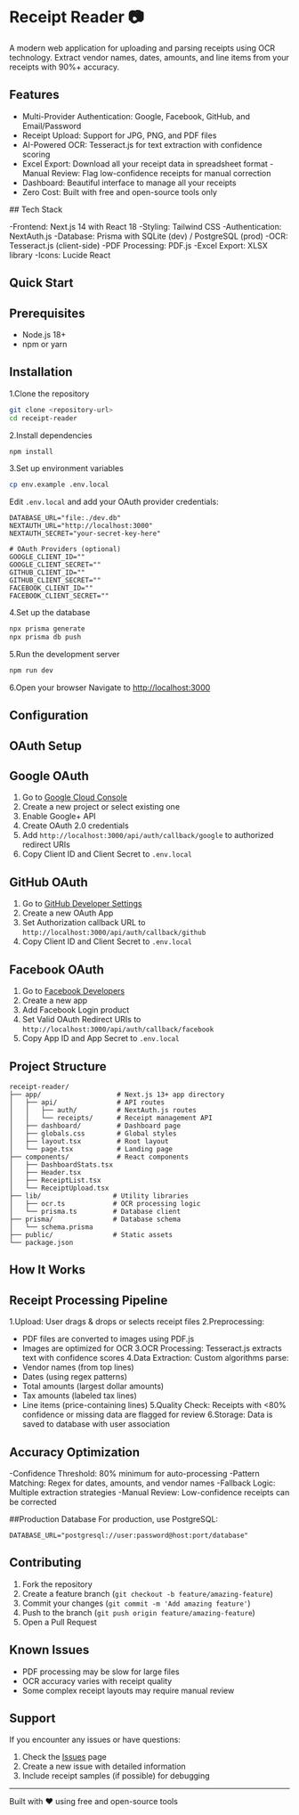 # Receipt Reader 📷

A modern web application for uploading and parsing receipts using OCR technology. Extract vendor names, dates, amounts, and line items from your receipts with 90%+ accuracy.

## Features

- Multi-Provider Authentication: Google, Facebook, GitHub, and Email/Password
- Receipt Upload: Support for JPG, PNG, and PDF files
- AI-Powered OCR: Tesseract.js for text extraction with confidence scoring
- Excel Export: Download all your receipt data in spreadsheet format
-️ Manual Review: Flag low-confidence receipts for manual correction
- Dashboard: Beautiful interface to manage all your receipts
- Zero Cost: Built with free and open-source tools only

##️ Tech Stack

-Frontend: Next.js 14 with React 18
-Styling: Tailwind CSS
-Authentication: NextAuth.js
-Database: Prisma with SQLite (dev) / PostgreSQL (prod)
-OCR: Tesseract.js (client-side)
-PDF Processing: PDF.js
-Excel Export: XLSX library
-Icons: Lucide React

## Quick Start

## Prerequisites

- Node.js 18+ 
- npm or yarn

## Installation

1.Clone the repository
   ```bash
   git clone <repository-url>
   cd receipt-reader
   ```

2.Install dependencies
   ```bash
   npm install
   ```

3.Set up environment variables
   ```bash
   cp env.example .env.local
   ```
   
   Edit `.env.local` and add your OAuth provider credentials:
   ```env
   DATABASE_URL="file:./dev.db"
   NEXTAUTH_URL="http://localhost:3000"
   NEXTAUTH_SECRET="your-secret-key-here"
   
   # OAuth Providers (optional)
   GOOGLE_CLIENT_ID=""
   GOOGLE_CLIENT_SECRET=""
   GITHUB_CLIENT_ID=""
   GITHUB_CLIENT_SECRET=""
   FACEBOOK_CLIENT_ID=""
   FACEBOOK_CLIENT_SECRET=""
   ```

4.Set up the database
   ```bash
   npx prisma generate
   npx prisma db push
   ```

5.Run the development server
   ```bash
   npm run dev
   ```

6.Open your browser
   Navigate to [http://localhost:3000](http://localhost:3000)

## Configuration

## OAuth Setup

## Google OAuth
1. Go to [Google Cloud Console](https://console.cloud.google.com/)
2. Create a new project or select existing one
3. Enable Google+ API
4. Create OAuth 2.0 credentials
5. Add `http://localhost:3000/api/auth/callback/google` to authorized redirect URIs
6. Copy Client ID and Client Secret to `.env.local`

## GitHub OAuth
1. Go to [GitHub Developer Settings](https://github.com/settings/developers)
2. Create a new OAuth App
3. Set Authorization callback URL to `http://localhost:3000/api/auth/callback/github`
4. Copy Client ID and Client Secret to `.env.local`

## Facebook OAuth
1. Go to [Facebook Developers](https://developers.facebook.com/)
2. Create a new app
3. Add Facebook Login product
4. Set Valid OAuth Redirect URIs to `http://localhost:3000/api/auth/callback/facebook`
5. Copy App ID and App Secret to `.env.local`

## Project Structure

```
receipt-reader/
├── app/                   # Next.js 13+ app directory
│   ├── api/               # API routes
│   │   ├── auth/          # NextAuth.js routes
│   │   └── receipts/      # Receipt management API
│   ├── dashboard/         # Dashboard page
│   ├── globals.css        # Global styles
│   ├── layout.tsx         # Root layout
│   └── page.tsx           # Landing page
├── components/            # React components
│   ├── DashboardStats.tsx
│   ├── Header.tsx
│   ├── ReceiptList.tsx
│   └── ReceiptUpload.tsx
├── lib/                  # Utility libraries
│   ├── ocr.ts            # OCR processing logic
│   └── prisma.ts         # Database client
├── prisma/               # Database schema
│   └── schema.prisma
├── public/               # Static assets
└── package.json
```

## How It Works

## Receipt Processing Pipeline

1.Upload: User drags & drops or selects receipt files
2.Preprocessing: 
   - PDF files are converted to images using PDF.js
   - Images are optimized for OCR
3.OCR Processing: Tesseract.js extracts text with confidence scores
4.Data Extraction: Custom algorithms parse:
   - Vendor names (from top lines)
   - Dates (using regex patterns)
   - Total amounts (largest dollar amounts)
   - Tax amounts (labeled tax lines)
   - Line items (price-containing lines)
5.Quality Check: Receipts with <80% confidence or missing data are flagged for review
6.Storage: Data is saved to database with user association

## Accuracy Optimization

-Confidence Threshold: 80% minimum for auto-processing
-Pattern Matching: Regex for dates, amounts, and vendor names
-Fallback Logic: Multiple extraction strategies
-Manual Review: Low-confidence receipts can be corrected

##Production Database
For production, use PostgreSQL:
```env
DATABASE_URL="postgresql://user:password@host:port/database"
```

## Contributing
1. Fork the repository
2. Create a feature branch (`git checkout -b feature/amazing-feature`)
3. Commit your changes (`git commit -m 'Add amazing feature'`)
4. Push to the branch (`git push origin feature/amazing-feature`)
5. Open a Pull Request


## Known Issues
- PDF processing may be slow for large files
- OCR accuracy varies with receipt quality
- Some complex receipt layouts may require manual review

## Support

If you encounter any issues or have questions:
1. Check the [Issues](https://github.com/bismahumanyun/Receipt-Reader) page
2. Create a new issue with detailed information
3. Include receipt samples (if possible) for debugging

---
Built with ❤️ using free and open-source tools 